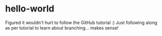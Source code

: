 # hello-world
Figured it wouldn't hurt to follow the GitHub tutorial :)
Just following along as per tutorial to learn about branching... makes sense!
